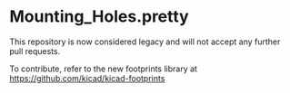 # Mounting_Holes.pretty

This repository is now considered legacy and will not accept any further pull requests.

To contribute, refer to the new footprints library at https://github.com/kicad/kicad-footprints

